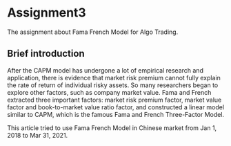 # Assignment3
The assignment about Fama French Model for Algo Trading.
## Brief introduction
After the CAPM model has undergone a lot of empirical research and application, there is evidence that market risk premium cannot fully explain the rate of return of 
individual risky assets. So many researchers began to explore other factors, such as company market value. Fama and French extracted three important factors: market 
risk premium factor, market value factor and book-to-market value ratio factor, and constructed a linear model similar to CAPM, which is the famous  Fama and French Three-Factor Model. 

This article tried to use Fama French Model in Chinese market from Jan 1, 2018 to Mar 31, 2021.
